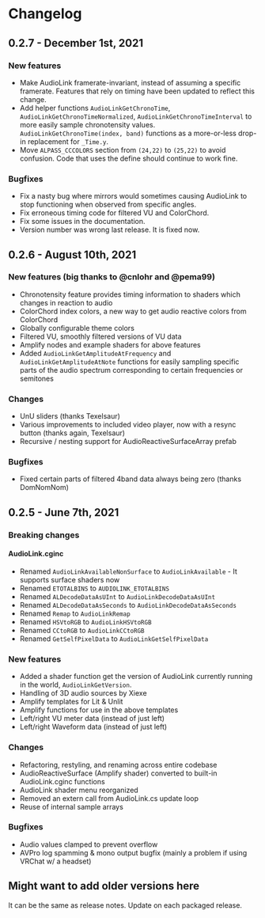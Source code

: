 # Changelog

## 0.2.7 - December 1st, 2021
### New features
- Make AudioLink framerate-invariant, instead of assuming a specific framerate. Features that rely on timing have been updated to reflect this change.
- Add helper functions `AudioLinkGetChronoTime`, `AudioLinkGetChronoTimeNormalized`, `AudioLinkGetChronoTimeInterval` to more easily sample chronotensity values. `AudioLinkGetChronoTime(index, band)` functions as a more-or-less drop-in replacement for `_Time.y`.
- Move `ALPASS_CCCOLORS` section from `(24,22)` to `(25,22)` to avoid confusion. Code that uses the define should continue to work fine.
### Bugfixes
- Fix a nasty bug where mirrors would sometimes causing AudioLink to stop functioning when observed from specific angles.
- Fix erroneous timing code for filtered VU and ColorChord.
- Fix some issues in the documentation.
- Version number was wrong last release. It is fixed now.

## 0.2.6 - August 10th, 2021
### New features (big thanks to @cnlohr and @pema99)
- Chronotensity feature provides timing information to shaders which changes in reaction to audio
- ColorChord index colors, a new way to get audio reactive colors from ColorChord
- Globally configurable theme colors
- Filtered VU, smoothly filtered versions of VU data
- Amplify nodes and example shaders for above features
- Added `AudioLinkGetAmplitudeAtFrequency` and `AudioLinkGetAmplitudeAtNote` functions for easily sampling specific parts of the audio spectrum corresponding to certain frequencies or semitones
### Changes
- UnU sliders (thanks Texelsaur)
- Various improvements to included video player, now with a resync button (thanks again, Texelsaur)
- Recursive / nesting support for AudioReactiveSurfaceArray prefab
### Bugfixes
- Fixed certain parts of filtered 4band data always being zero (thanks DomNomNom)

## 0.2.5 - June 7th, 2021
### Breaking changes
#### AudioLink.cginc
- Renamed `AudioLinkAvailableNonSurface` to `AudioLinkAvailable` - It supports surface shaders now
- Renamed `ETOTALBINS` to `AUDIOLINK_ETOTALBINS`
- Renamed `ALDecodeDataAsUInt` to `AudioLinkDecodeDataAsUInt`
- Renamed `ALDecodeDataAsSeconds` to `AudioLinkDecodeDataAsSeconds`
- Renamed `Remap` to `AudioLinkRemap`
- Renamed `HSVtoRGB` to `AudioLinkHSVtoRGB`
- Renamed `CCtoRGB` to `AudioLinkCCtoRGB`
- Renamed `GetSelfPixelData` to `AudioLinkGetSelfPixelData`
### New features
- Added a shader function get the version of AudioLink currently running in the world, `AudioLinkGetVersion`.
- Handling of 3D audio sources by Xiexe
- Amplify templates for Lit & Unlit
- Amplify functions for use in the above templates
- Left/right VU meter data (instead of just left)
- Left/right Waveform data (instead of just left)

### Changes
- Refactoring, restyling, and renaming across entire codebase
- AudioReactiveSurface (Amplify shader) converted to built-in AudioLink.cginc functions
- AudioLink shader menu reorganized
- Removed an extern call from AudioLink.cs update loop
- Reuse of internal sample arrays
### Bugfixes
- Audio values clamped to prevent overflow
- AVPro log spamming & mono output bugfix (mainly a problem if using VRChat w/ a headset)

##  Might want to add older versions here
It can be the same as release notes. Update on each packaged release.
